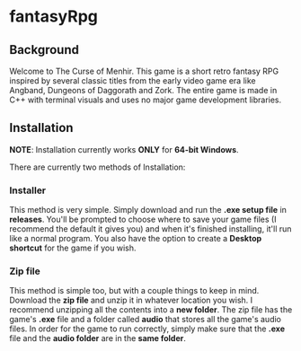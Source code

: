 # fantasyRpg
 
## Background

Welcome to The Curse of Menhir. This game is a short retro fantasy RPG inspired by several classic titles from the early video game era like Angband, Dungeons of Daggorath and Zork. The entire game is made in C++ with terminal visuals and uses no major game development libraries.

## Installation

**NOTE**: Installation currently works **ONLY** for **64-bit Windows**.

There are currently two methods of Installation:

### Installer

This method is very simple. 
Simply download and run the **.exe setup file** in **releases**. 
You'll be prompted to choose where to save your game files (I recommend the default it gives you) and when it's finished installing, it'll run like a normal program. 
You also have the option to create a **Desktop shortcut** for the game if you wish.  

### Zip file

This method is simple too, but with a couple things to keep in mind. 
Download the **zip file** and unzip it in whatever location you wish. 
I recommend unzipping all the contents into a **new folder**. 
The zip file has the game's **.exe** file and a folder called **audio** that stores all the game's audio files. 
In order for the game to run correctly, simply make sure that the **.exe** file and the **audio folder** are in the **same folder**. 

